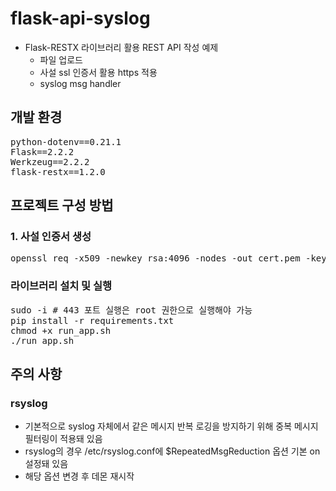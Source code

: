 # flask-api-syslog
- Flask-RESTX 라이브러리 활용 REST API 작성 예제
    - 파일 업로드
    - 사설 ssl 인증서 활용 https 적용
    - syslog msg handler

## 개발 환경
<pre>
python-dotenv==0.21.1
Flask==2.2.2
Werkzeug==2.2.2
flask-restx==1.2.0
</pre>


## 프로젝트 구성 방법
### 1. 사설 인증서 생성
<pre>
openssl req -x509 -newkey rsa:4096 -nodes -out cert.pem -keyout key.pem -days 365
</pre>

### 라이브러리 설치 및 실행
<pre>
sudo -i # 443 포트 실행은 root 권한으로 실행해야 가능
pip install -r requirements.txt
chmod +x run_app.sh
./run_app.sh 
</pre>

## 주의 사항
### rsyslog
- 기본적으로 syslog 자체에서 같은 메시지 반복 로깅을 방지하기 위해 중복 메시지 필터링이 적용돼 있음
- rsyslog의 경우 /etc/rsyslog.conf에 $RepeatedMsgReduction 옵션 기본 on 설정돼 있음
- 해당 옵션 변경 후 데몬 재시작
